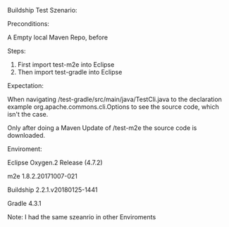 Buildship Test Szenario: 

Preconditions: 

A Empty local Maven Repo, before 

Steps: 

1. First import test-m2e into Eclipse 
2. Then  import test-gradle into Eclipse 

Expectation:

When navigating /test-gradle/src/main/java/TestCli.java to the declaration example org.apache.commons.cli.Options to see the source code, which isn't the case.

Only after doing a Maven Update of /test-m2e the source code is downloaded.

Enviroment: 

Eclipse Oxygen.2 Release (4.7.2)

m2e 1.8.2.20171007-021

Buildship 2.2.1.v20180125-1441

Gradle 4.3.1

Note: I had the same szeanrio in other Enviroments